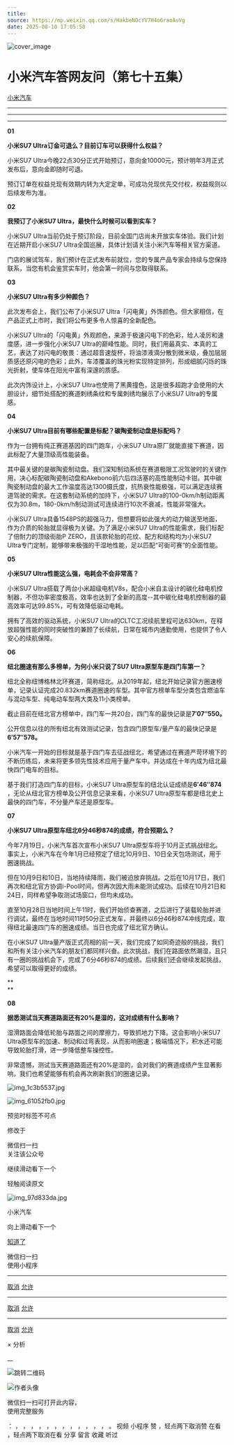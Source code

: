 ```yaml
---
title: 
source: https://mp.weixin.qq.com/s/HakbeNOcYV7H4o6raoAuVg
date: 2025-08-10 17:05:58
---
```


![cover_image](images/img_3c828caf.jpg)


#  小米汽车答网友问（第七十五集）


[ 小米汽车 ](<javascript:void\(0\);>)

______

****  
****

****01****

**小米SU7 Ultra订金可退么？目前订车可以获得什么权益？**

小米SU7 Ultra今晚22点30分正式开始预订，意向金10000元，预计明年3月正式发布后，意向金即随时可退。

预订订单在权益兑现有效期内转为大定定单，可成功兑现优先交付权，权益规则以后续发布为准。

  

**02**

**我预订了小米SU7 Ultra，最快什么时候可以看到实车？**

小米SU7 Ultra当前仍处于预订阶段，目前全国门店尚未开放实车体验。我们计划在近期开启小米SU7 Ultra全国巡展，具体计划请关注小米汽车等相关官方渠道。

门店的展试驾车，我们预计在正式发布前就位，您的专属产品专家会持续与您保持联系，当您有机会鉴赏实车时，他会第一时间与您取得联系。

**03**

**小米SU7 Ultra有多少种颜色？**

此次发布会上，我们公布了小米SU7 Ultra「闪电黄」外饰颜色。但大家相信，在产品正式上市时，我们将公布更多令人惊喜的全新配色。

小米SU7 Ultra的「闪电黄」外观颜色，来源于极速闪电下的色彩，给人凌厉和速度感，进一步强化小米SU7 Ultra的巅峰性能。同时，我们用最真实、本真的工艺，表达了对闪电的敬畏：通过超音速旋杯，将油漆液滴分散到微米级，叠加层层质感还原闪电的色彩；此外，车漆覆盖的珠光粉实现特定排列，形成细腻闪烁的珠光折射，使车体在阳光中富有深邃的质感。

此次内饰设计上，小米SU7 Ultra也使用了黑黄撞色，这是很多超跑才会使用的大胆设计，细节处搭配的赛道刺绣条纹和专属刺绣均展示了小米SU7 Ultra的专属感。

  

**04**

**小米SU7 Ultra目前有哪些配置是标配？碳陶瓷制动盘是标配吗？**

作为一台拥有纯正赛道基因的四门跑车，小米SU7 Ultra原厂就能直接下赛道，因此标配了大量顶级高性能装备。

其中最关键的是碳陶瓷制动盘。我们深知制动系统在赛道极限工况驾驶时的关键作用，决心标配碳陶瓷制动盘和Akebono前六后四活塞的高性能制动卡钳。其中碳陶瓷制动盘的最大工作温度高达1300摄氏度，抗热衰性能极强，可以满足连续赛道驾驶的需求。在这套制动系统的加持下，小米SU7 Ultra的100-0km/h制动距离仅为30.8m，180-0km/h制动测试可连续进行10次不衰减，性能非常强大。

小米SU7 Ultra具备1548PS的超强马力，但想要将如此强大的动力输送至地面，作为介质的轮胎就显得极为关键。为了满足小米SU7 Ultra的性能需求，我们标配了倍耐力的顶级街胎P ZERO，且该款轮胎的花纹、配方和结构均为小米SU7 Ultra专门定制，能够带来极强的干湿地性能，足以匹配“可街可赛”的全面性能。

**05**

**小米SU7 Ultra性能这么强，电耗会不会非常高？**

小米SU7 Ultra搭载了两台小米超级电机V8s，配合小米自主设计的碳化硅电机控制器，不但功率密度极高，效率也达到了全新的高度--其中碳化硅电机控制器的最高效率可达99.85%，可有效降低驱动电耗。

拥有了高效的驱动系统，小米SU7 Ultra的CLTC工况续航里程可达630km，在释放超强性能的同时突破性的兼顾了长续航，日常在城市内通勤使用，也提供了令人安心的续航保障。

**06**

**纽北圈速有那么多榜单，为何小米只说了SU7 Ultra原型车是四门车第一？**

纽北全称纽博格林北环赛道，简称纽北。从2019年起，纽北开始记录官方圈速榜单，记录认证完成20.832km赛道圈速的车型。其中官方榜单车型分类包含燃油车与混动车型、纯电动车型两大类及11小类榜单。

截止目前在纽北官方榜单中，四门车一共20台，四门车的最快记录是**7′07″550。**

公开信息以往的所有纽北有效测试记录，包含四门原型车/量产车的最快记录是**6′57″578。**

小米汽车一开始的目标就是基于四门车去征战纽北，希望通过在赛道严苛环境下的不断历练后，未来将更多领先性技术应用于量产车中。并达成在十年内成为纽北最快四门电车的目标。

基于我们打造四门车的目标，小米SU7 Ultra原型车的纽北认证成绩是**6′46″874** ，无论从纽北官方榜单及公开信息记录来看，小米SU7 Ultra原型车都是纽北史上最快的四门车，不分量产车还是原型车。

**07**

**小米SU7 Ultra原型车纽北6分46秒874的成绩，符合预期么？**

今年7月19日，小米汽车首次宣布小米SU7 Ultra原型车将于10月正式挑战纽北。事实上，小米汽车在今年1月已经预定了纽北10月9日、10日全天包场测试，用于圈速挑战。

但在10月9日和10日，当地持续降雨，我们被迫放弃挑战。之后在10月17日，我们再次和纽北官方协调i-Pool时间，但再次因大雨未能测试成功。后续在10月21日和24日，同样希望争取测试场窗口，但均未成功。

直至10月28日当地时间上午11时，我们开始侦查赛道，之后进行了装载轮胎并进行调试，最终在当地时间11时50分正式发车，并最终以6分46秒874冲线完成，取得纽北最速四门车的圈速成绩。当日也完成了纽北官方确认。

在小米SU7 Ultra量产版正式亮相的前一天，我们完成了如同奇迹般的挑战，我们和所有关注小米汽车的朋友们都同样兴奋。此次挑战，我们在路面依然潮湿，且只有一圈的挑战机会下，完成了6分46秒874的成绩。后续我们还会继续发起挑战，希望可以取得更好的成绩。

**  
**

**08**

**据悉测试当天赛道路面还有20%是湿的，这对成绩有什么影响？**

湿滑路面会降低轮胎与路面之间的摩擦力，导致抓地力下降。这会影响小米SU7 Ultra原型车的加速、制动和过弯表现，从而影响圈速；极端情况下，积水还可能导致轮胎打滑，进一步降低整车操控性。

非常遗憾，测试当天赛道路面还有20%是湿的，会对我们的赛道成绩产生显著影响，我们也希望能够有机会再次刷新我们的圈速记录。

![img_1c3b5537.jpg](images/img_1c3b5537.jpg)

![img_61052fb0.jpg](images/img_61052fb0.jpg)

[](<>)[](<>)

预览时标签不可点

修改于

微信扫一扫  
关注该公众号

继续滑动看下一个

轻触阅读原文

![img_97d833da.jpg](images/img_97d833da.jpg)

小米汽车 

向上滑动看下一个

[知道了](<javascript:;>)

微信扫一扫  
使用小程序

****

[取消](<javascript:void\(0\);>) [允许](<javascript:void\(0\);>)

****

[取消](<javascript:void\(0\);>) [允许](<javascript:void\(0\);>)

****

[取消](<javascript:void\(0\);>) [允许](<javascript:void\(0\);>)

× 分析

__

![跳转二维码]()

![作者头像](images/img_97d833da.jpg)

微信扫一扫可打开此内容，  
使用完整服务

： ， ， ， ， ， ， ， ， ， ， ， ， 。 视频 小程序 赞 ，轻点两下取消赞 在看 ，轻点两下取消在看 分享 留言 收藏 听过